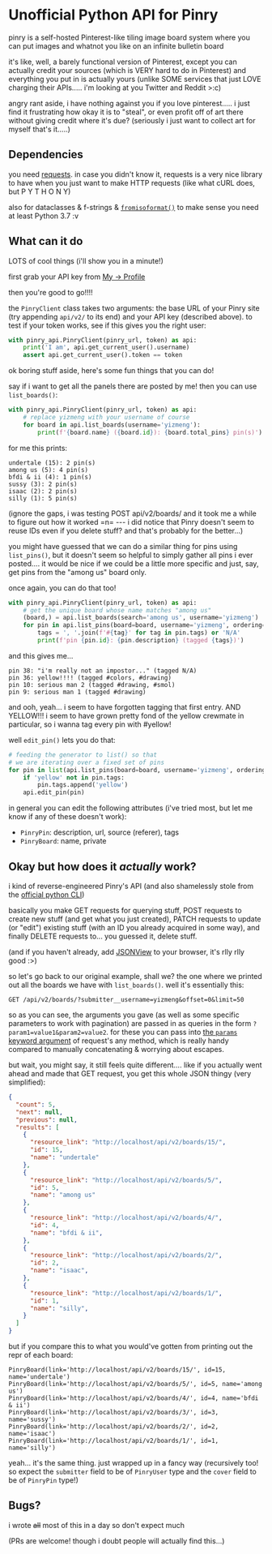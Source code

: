 # Unofficial Python API for Pinry

pinry is a self-hosted Pinterest-like tiling image board system
where you can put images and whatnot you like on an infinite
bulletin board

it's like, well, a barely functional version of Pinterest, except you
can actually credit your sources (which is VERY hard to do in
Pinterest) and everything you put in is actually yours (unlike SOME
services that just LOVE charging their APIs..... i'm looking at you
Twitter and Reddit >:c)

angry rant aside, i have nothing against you if you love
pinterest..... i just find it frustrating how okay it is to "steal",
or even profit off of art there without giving credit where it's due?
(seriously i just want to collect art for myself that's it.....)

## Dependencies

you need [requests][]. in case you didn't know it, requests is a very
nice library to have when you just want to make HTTP requests (like
what cURL does, but P Y T H O N Y)

also for dataclasses & f-strings & [`fromisoformat()`][iso] to make
sense you need at least Python 3.7 :v

## What can it do

LOTS of cool things (i'll show you in a minute!)

first grab your API key from [My -> Profile][key]

then you're good to go!!!!

the `PinryClient` class takes two arguments: the base URL of your
Pinry site (try appending `api/v2/` to its end) and your API key
(described above). to test if your token works, see if this gives
you the right user:

```python
with pinry_api.PinryClient(pinry_url, token) as api:
    print('I am', api.get_current_user().username)
	assert api.get_current_user().token == token
```

ok boring stuff aside, here's some fun things that you can do!

say if i want to get all the panels there are posted by me!
then you can use `list_boards()`:

```python
with pinry_api.PinryClient(pinry_url, token) as api:
    # replace yizmeng with your username of course
    for board in api.list_boards(username='yizmeng'):
        print(f'{board.name} ({board.id}): {board.total_pins} pin(s)')
```

for me this prints:

```
undertale (15): 2 pin(s)
among us (5): 4 pin(s)
bfdi & ii (4): 1 pin(s)
sussy (3): 2 pin(s)
isaac (2): 2 pin(s)
silly (1): 5 pin(s)
```

(ignore the gaps, i was testing POST api/v2/boards/ and it took
me a while to figure out how it worked =n= --- i did notice that
Pinry doesn't seem to reuse IDs even if you delete stuff? and
that's probably for the better...)

you might have guessed that we can do a similar thing for pins using
`list_pins()`, but it doesn't seem so helpful to simply gather all
pins i ever posted.... it would be nice if we could be a little more
specific and just, say, get pins from the "among us" board only.

once again, you can do that too!

```python
with pinry_api.PinryClient(pinry_url, token) as api:
    # get the unique board whose name matches "among us"
    (board,) = api.list_boards(search='among us', username='yizmeng')
    for pin in api.list_pins(board=board, username='yizmeng', ordering='id'):
        tags = ', '.join(f'#{tag}' for tag in pin.tags) or 'N/A'
        print(f'pin {pin.id}: {pin.description} (tagged {tags})')
```

and this gives me...

```
pin 38: "i'm really not an impostor..." (tagged N/A)
pin 36: yellow!!!! (tagged #colors, #drawing)
pin 10: serious man 2 (tagged #drawing, #smol)
pin 9: serious man 1 (tagged #drawing)
```

and ooh, yeah... i seem to have forgotten tagging that first entry.
AND YELLOW!!! i seem to have grown pretty fond of the yellow crewmate
in particular, so i wanna tag every pin with #yellow!

well `edit_pin()` lets you do that:

```python
# feeding the generator to list() so that
# we are iterating over a fixed set of pins
for pin in list(api.list_pins(board=board, username='yizmeng', ordering='id')):
    if 'yellow' not in pin.tags:
        pin.tags.append('yellow')
    api.edit_pin(pin)
```

in general you can edit the following attributes (i've tried most, but
let me know if any of these doesn't work):

*  `PinryPin`: description, url, source (referer), tags
*  `PinryBoard`: name, private


## Okay but how does it *actually* work?

i kind of reverse-engineered Pinry's API (and also shamelessly stole
from the [official python CLI][cli])

basically you make GET requests for querying stuff, POST requests to
create new stuff (and get what you just created), PATCH requests to
update (or "edit") existing stuff (with an ID you already acquired in
some way), and finally DELETE requests to... you guessed it, delete
stuff.

(and if you haven't already, add [JSONView][] to your browser, it's
rlly rlly good :>)

so let's go back to our original example, shall we? the one where we
printed out all the boards we have with `list_boards()`. well it's
essentially this:

```http
GET /api/v2/boards/?submitter__username=yizmeng&offset=0&limit=50
```

so as you can see, the arguments you gave (as well as some specific
parameters to work with pagination) are passed in as queries in the
form `?param1=value1&param2=value2`. for these you can pass into [the
`params` keyword argument][params] of request's any method, which is
really handy compared to manually concatenating & worrying about
escapes.

but wait, you might say, it still feels quite different.... like if
you actually went ahead and made that GET request, you get this whole
JSON thingy (very simplified):

```json
{
  "count": 5,
  "next": null,
  "previous": null,
  "results": [
    {
      "resource_link": "http://localhost/api/v2/boards/15/",
      "id": 15,
      "name": "undertale"
    },
    {
      "resource_link": "http://localhost/api/v2/boards/5/",
      "id": 5,
      "name": "among us"
    },
    {
      "resource_link": "http://localhost/api/v2/boards/4/",
      "id": 4,
      "name": "bfdi & ii",
    },
    {
      "resource_link": "http://localhost/api/v2/boards/2/",
      "id": 2,
      "name": "isaac",
    },
    {
      "resource_link": "http://localhost/api/v2/boards/1/",
      "id": 1,
      "name": "silly",
    }
  ]
}
```

but if you compare this to what you would've gotten from printing out
the repr of each board:

```
PinryBoard(link='http://localhost/api/v2/boards/15/', id=15, name='undertale')
PinryBoard(link='http://localhost/api/v2/boards/5/', id=5, name='among us')
PinryBoard(link='http://localhost/api/v2/boards/4/', id=4, name='bfdi & ii')
PinryBoard(link='http://localhost/api/v2/boards/3/', id=3, name='sussy')
PinryBoard(link='http://localhost/api/v2/boards/2/', id=2, name='isaac')
PinryBoard(link='http://localhost/api/v2/boards/1/', id=1, name='silly')
```

yeah... it's the same thing. just wrapped up in a fancy way
(recursively too! so expect the `submitter` field to be of `PinryUser`
type and the `cover` field to be of `PinryPin` type!)


## Bugs?

i wrote ~~all~~ most of this in a day so don't expect much

(PRs are welcome! though i doubt people will actually find this...)


[cli]: https://github.com/pinry/pinry-cli-py/
[key]: https://docs.getpinry.com/api/
[iso]: https://docs.python.org/3/library/datetime.html#datetime.datetime.fromisoformat
[requests]: https://requests.rtfd.io
[JSONView]: https://jsonview.com/
[params]: https://requests.readthedocs.io/en/latest/user/quickstart/#passing-parameters-in-urls
